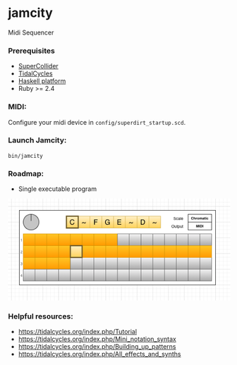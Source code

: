 # jamcity
Midi Sequencer

### Prerequisites

- [SuperCollider](https://supercollider.github.io/download)
- [TidalCycles](https://tidalcycles.org/index.php/Installation)
- [Haskell platform](https://www.haskell.org/platform/)
- Ruby >= 2.4

### MIDI:

Configure your midi device in `config/superdirt_startup.scd`.

### Launch Jamcity:
```
bin/jamcity
```

### Roadmap:

- Single executable program

![JamCity Sequencer](assets/wireframe.png)

### Helpful resources:

- https://tidalcycles.org/index.php/Tutorial
- https://tidalcycles.org/index.php/Mini_notation_syntax
- https://tidalcycles.org/index.php/Building_up_patterns
- https://tidalcycles.org/index.php/All_effects_and_synths